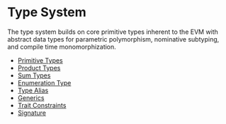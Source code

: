 # Type System

The type system builds on core primitive types inherent to the EVM with abstract data types for
parametric polymorphism, nominative subtyping, and compile time monomorphization.

- [Primitive Types](./type-system/primitive-types.md)
- [Product Types](./type-system/product-types.md)
- [Sum Types](./type-system/sum-types.md)
- [Enumeration Type](./type-system/enumeration-type.md)
- [Type Alias](./type-system/type-alias.md)
- [Generics](./type-system/generics.md)
- [Trait Constraints](./type-system/traits.md)
- [Signature](./type-system/signature.md)
